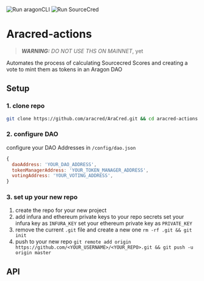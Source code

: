 ![Run aragonCLI](https://github.com/aracred/AraCred/workflows/Run%20aragonCLI/badge.svg)
![Run SourceCred](https://github.com/aracred/AraCred/workflows/Run%20SourceCred/badge.svg)

# Aracred-actions

> **_WARNING:_** _DO NOT USE THS ON MAINNET_, yet

Automates the process of calculating Sourcecred Scores and creating a vote to
mint them as tokens in an Aragon DAO

## Setup

### 1. clone repo

```sh
git clone https://github.com/aracred/AraCred.git && cd aracred-actions
```

### 2. configure DAO

configure your DAO Addresses in `/config/dao.json`

```js
{
  daoAddress: 'YOUR_DAO_ADDRESS',
  tokenManagerAddress: 'YOUR_TOKEN_MANAGER_ADDRESS',
  votingAddress: 'YOUR_VOTING_ADDRESS',
}
```

### 3. set up your new repo

1. create the repo for your new project
2. add infura and ethereum private keys to your repo secrets set your infura key
   as `INFURA_KEY` set your ethereum private key as `PRIVATE_KEY`
3. remove the current `.git` file and create a new one `rm -rf .git && git init`
4. push to your new repo
   `git remote add origin https://github.com/<YOUR_USERNAME>/<YOUR_REPO>.git && git push -u origin master`

## API
